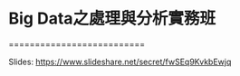 # Big Data之處理與分析實務班
==========================

Slides:
https://www.slideshare.net/secret/fwSEq9KvkbEwjq



